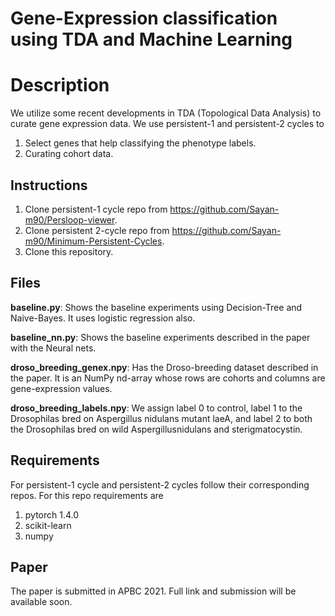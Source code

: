 # Gene-Expression classification using TDA and Machine Learning

# Description
We utilize some recent developments in TDA (Topological Data Analysis) to curate gene expression data. We use persistent-1 and persistent-2 cycles to
1.  Select genes that help classifying the phenotype labels.
2. Curating cohort data.


## Instructions
1. Clone persistent-1 cycle repo from https://github.com/Sayan-m90/Persloop-viewer.
2. Clone persistent 2-cycle repo from https://github.com/Sayan-m90/Minimum-Persistent-Cycles.
3. Clone this repository.


## Files

**baseline.py**: Shows the baseline experiments using Decision-Tree and Naive-Bayes. It uses logistic regression also.


**baseline_nn.py**: Shows the baseline experiments described in the paper with the Neural nets.


**droso_breeding_genex.npy**: Has the Droso-breeding dataset described in the paper. It is an NumPy nd-array whose rows are cohorts and columns are gene-expression values.


**droso_breeding_labels.npy**: We assign label 0 to control, label 1 to the Drosophilas bred on Aspergillus nidulans mutant laeA, and label 2 to both the Drosophilas bred on wild Aspergillusnidulans and sterigmatocystin.


## Requirements

For persistent-1 cycle and persistent-2 cycles follow their corresponding repos. For this repo requirements are 
1. pytorch 1.4.0
2. scikit-learn
3. numpy

## Paper
The paper is submitted in APBC 2021. Full link and submission will be available soon.
